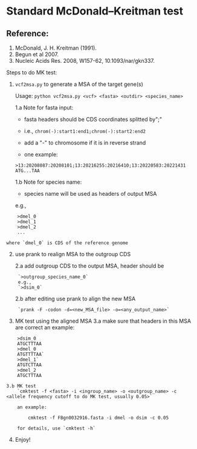
#             Standard McDonald–Kreitman test

## Reference:
   1. McDonald, J. H. Kreitman (1991).
   2. Begun et al 2007.
   3. Nucleic Acids Res. 2008, W157-62, 10.1093/nar/gkn337.


Steps to do MK test:

1. `vcf2msa.py` to generate a MSA of the target gene(s)

    Usage: `python vcf2msa.py <vcf> <fasta> <outdir> <species_name>`

    1.a Note for fasta input:
     - fasta headers should be CDS coordinates splitted by";"
     - i.e., `chrom(-):start1:end1;chrom(-):start2:end2`
     - add a "-" to chromosome if it is in reverse strand

     - one example: 

    `>13:20208087:20208101;13:20216255:20216410;13:20220583:20221431`
    `ATG...TAA`


    1.b Note for species name:
     - species name will be used as headers of output MSA

    e.g.,
```
    >dmel_0
    >dmel_1
    >dmel_2
    ...
```

    where `dmel_0` is CDS of the reference genome



2. use prank to realign MSA to the outgroup CDS

    2.a add outgroup CDS to the output MSA, header should be

        `>outgroup_species_name_0`
        e.g.,
        `>dsim_0`

    2.b after editing use prank to align the new MSA

        `prank -F -codon -d=<new_MSA_file> -o=<any_output_name>`

3. MK test using the aligned MSA
    3.a make sure that headers in this MSA are correct
        an example:
```
    >dsim_0
    ATGCTTTAA
    >dmel_0
    ATGTTTTAA`
    >dmel_1`
    ATGTCTTAA
    >dmel_2
    ATGCTTTAA
```

    3.b MK test
        `cmktest -f <fasta> -i <ingroup_name> -o <outgroup_name> -c <allele frequency cutoff to do MK test, usually 0.05>`

        an example:
```
        cmktest -f FBgn0032916.fasta -i dmel -o dsim -c 0.05
```

        for details, use `cmktest -h`        

4. Enjoy!
